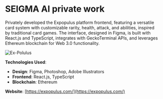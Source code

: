 # SEIGMA AI private work

Privately developed the Expopulus platform frontend, featuring a versatile card system with customizable rarity, health, attack, and abilities, inspired by traditional card games. The interface, designed in Figma, is built with React.js and TypeScript, integrates with GeckoTerminal APIs, and leverages Ethereum blockchain for Web 3.0 functionality.

![Ex-Polulus](Ex-Populus.png)

**Technologies Used**:
- **Design**: Figma, Photoshop, Adobe Illustrators
- **Frontend**: React.js, TypeScript
- **Blockchain**: Ethereum

**Website**: [https://expopulus.com/](https://expopulus.com/)